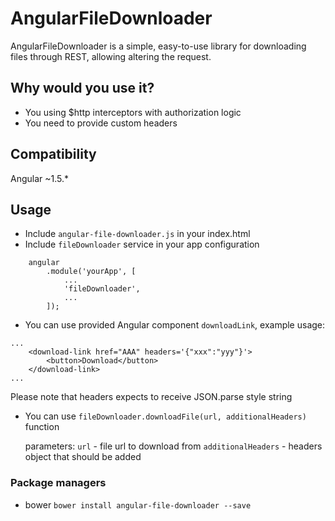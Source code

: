 # AngularFileDownloader #

AngularFileDownloader is a simple, easy-to-use library for downloading files through REST, allowing altering the request.

## Why would you use it? ##

* You using $http interceptors with authorization logic
* You need to provide custom headers

## Compatibility ##

Angular ~1.5.*

## Usage ##

* Include `angular-file-downloader.js` in your index.html
* Include `fileDownloader` service in your app configuration

```
    angular
        .module('yourApp', [
            ...
            'fileDownloader',
            ...
        ]);
```

* You can use provided Angular component `downloadLink`, example usage:

```
...
    <download-link href="AAA" headers='{"xxx":"yyy"}'>
        <button>Download</button>
    </download-link>
...
```

Please note that headers expects to receive JSON.parse style string
 
* You can use `fileDownloader.downloadFile(url, additionalHeaders)` function
    
    parameters:
        `url` - file url to download from
        `additionalHeaders` - headers object that should be added

### Package managers ###

* bower
    `bower install angular-file-downloader --save`
